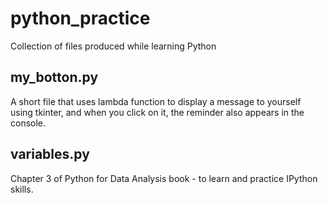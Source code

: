# python_practice
Collection of files produced while learning Python

## my_botton.py
A short file that uses lambda function to display a message to yourself using tkinter, and when you click on it, the reminder also appears in the console.
## variables.py
Chapter 3 of Python for Data Analysis book - to learn and practice IPython skills.
